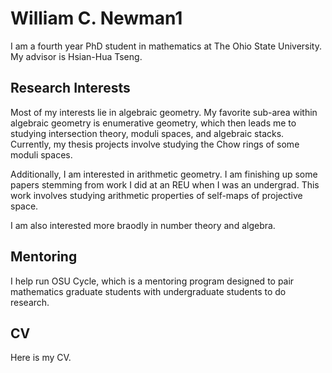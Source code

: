# William C. Newman1
I am a fourth year PhD student in mathematics at The Ohio State University. My advisor is Hsian-Hua Tseng. 
## Research Interests
Most of my interests lie in algebraic geometry. My favorite sub-area within algebraic geometry is enumerative geometry, which then leads me to studying intersection theory, moduli spaces, and algebraic stacks. Currently, my thesis projects involve studying the Chow rings of some moduli spaces. 

Additionally, I am interested in arithmetic geometry. I am finishing up some papers stemming from work I did at an REU when I was an undergrad. This work involves studying arithmetic properties of self-maps of projective space. 

I am also interested more braodly in number theory and algebra. 
## Mentoring
I help run OSU Cycle, which is a mentoring program designed to pair mathematics graduate students with undergraduate students to do research. 
## CV
Here is my CV.
